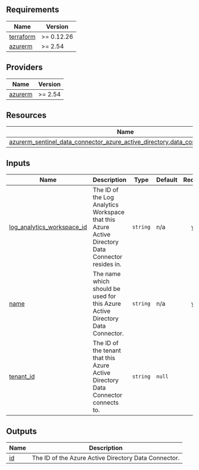 <!-- BEGIN_TF_DOCS -->
## Requirements

| Name | Version |
|------|---------|
| <a name="requirement_terraform"></a> [terraform](#requirement\_terraform) | >= 0.12.26 |
| <a name="requirement_azurerm"></a> [azurerm](#requirement\_azurerm) | >= 2.54 |

## Providers

| Name | Version |
|------|---------|
| <a name="provider_azurerm"></a> [azurerm](#provider\_azurerm) | >= 2.54 |

## Resources

| Name | Type |
|------|------|
| [azurerm_sentinel_data_connector_azure_active_directory.data_connector_azure_ad](https://registry.terraform.io/providers/hashicorp/azurerm/latest/docs/resources/sentinel_data_connector_azure_active_directory) | resource |

## Inputs

| Name | Description | Type | Default | Required |
|------|-------------|------|---------|:--------:|
| <a name="input_log_analytics_workspace_id"></a> [log\_analytics\_workspace\_id](#input\_log\_analytics\_workspace\_id) | The ID of the Log Analytics Workspace that this Azure Active Directory Data Connector resides in. | `string` | n/a | yes |
| <a name="input_name"></a> [name](#input\_name) | The name which should be used for this Azure Active Directory Data Connector. | `string` | n/a | yes |
| <a name="input_tenant_id"></a> [tenant\_id](#input\_tenant\_id) | The ID of the tenant that this Azure Active Directory Data Connector connects to. | `string` | `null` | no |

## Outputs

| Name | Description |
|------|-------------|
| <a name="output_id"></a> [id](#output\_id) | The ID of the Azure Active Directory Data Connector. |
<!-- END_TF_DOCS -->
